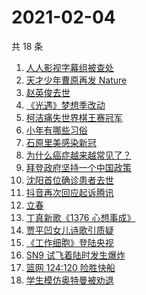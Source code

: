 # 2021-02-04

共 18 条

<!-- BEGIN ZHIHUSEARCH -->
<!-- 最后更新时间 Thu Feb 04 2021 17:12:08 GMT+0800 (CST) -->
1. [人人影视字幕组被查处](https://www.zhihu.com/search?q=人人影视字幕组)
1. [天才少年曹原再发 Nature](https://www.zhihu.com/search?q=曹原)
1. [赵英俊去世](https://www.zhihu.com/search?q=赵英俊去世)
1. [《光遇》梦想季改动](https://www.zhihu.com/search?q=光遇)
1. [柯洁痛失世界棋王赛冠军](https://www.zhihu.com/search?q=柯洁)
1. [小年有哪些习俗](https://www.zhihu.com/search?q=小年)
1. [石原里美感染新冠](https://www.zhihu.com/search?q=石原里美新冠)
1. [为什么癌症越来越常见了？](https://www.zhihu.com/search?q=癌症)
1. [拜登政府坚持一个中国政策](https://www.zhihu.com/search?q=拜登政府)
1. [沈阳首位确诊患者去世](https://www.zhihu.com/search?q=沈阳尹老太)
1. [抖音再次回应起诉腾讯](https://www.zhihu.com/search?q=抖音起诉腾讯)
1. [立春](https://www.zhihu.com/search?q=立春)
1. [丁真新歌《1376 心想事成》](https://www.zhihu.com/search?q=丁真新歌)
1. [贾平凹女儿诗歌引质疑](https://www.zhihu.com/search?q=贾平凹女儿)
1. [《工作细胞》登陆央视](https://www.zhihu.com/search?q=工作细胞)
1. [SN9 试飞着陆时发生爆炸](https://www.zhihu.com/search?q=sn9)
1. [篮网 124:120 险胜快船](https://www.zhihu.com/search?q=篮网)
1. [学生模仿奥特曼被劝退](https://www.zhihu.com/search?q=学生模仿奥特曼)
<!-- END ZHIHUSEARCH -->
